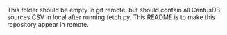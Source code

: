 This folder should be empty in git remote, but should contain all CantusDB sources CSV in local after running fetch.py.
This README is to make this repository appear in remote.